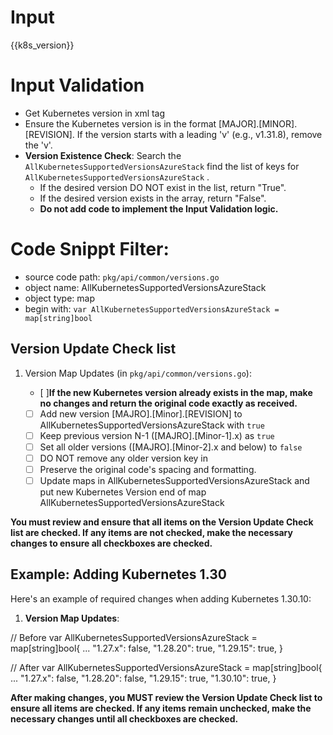 

# Input 
<KubernetesVersion>{{k8s_version}}</KubernetesVersion>

# Input Validation
- Get Kubernetes version in xml tag <KubernetesVersion>
- Ensure the Kubernetes version is in the format [MAJOR].[MINOR].[REVISION]. If the version starts with a leading 'v' (e.g., v1.31.8), remove the 'v'.
- **Version Existence Check**: Search the `AllKubernetesSupportedVersionsAzureStack` find the list of keys for `AllKubernetesSupportedVersionsAzureStack` . 
    - If the desired version DO NOT exist in the list, return "True".
    - If the desired version exists in the array, return "False". 
  - **Do not add code to implement the Input Validation logic.**
  
# Code Snippt Filter:
   - source code path: `pkg/api/common/versions.go`
   - object name: AllKubernetesSupportedVersionsAzureStack
   - object type: map
   - begin with: `var AllKubernetesSupportedVersionsAzureStack = map[string]bool`


## Version Update Check list

1. Version Map Updates (in `pkg/api/common/versions.go`):

   - [ ]**If the new Kubernetes version already exists in the map, make no changes and return the original code exactly as received.**
   - [ ] Add new version [MAJRO].[Minor].[REVISION] to AllKubernetesSupportedVersionsAzureStack with `true`
   - [ ] Keep previous version N-1 ([MAJRO].[Minor-1].x) as `true`
   - [ ] Set all older versions ([MAJRO].[Minor-2].x and below) to `false`
   - [ ] DO NOT remove any older version key in
   - [ ] Preserve the original code's spacing and formatting.
   - [ ] Update maps in AllKubernetesSupportedVersionsAzureStack and put new Kubernetes Version end of map AllKubernetesSupportedVersionsAzureStack

**You must review and ensure that all items on the **Version Update Check list** are checked. If any items are not checked, make the necessary changes to ensure all checkboxes are checked.**

## Example: Adding Kubernetes 1.30

Here's an example of required changes when adding Kubernetes 1.30.10:

1. **Version Map Updates**:

// Before
var AllKubernetesSupportedVersionsAzureStack = map[string]bool{
    ...
    "1.27.x": false,
    "1.28.20": true,
    "1.29.15": true,
}

// After
var AllKubernetesSupportedVersionsAzureStack = map[string]bool{
     ...
     "1.27.x": false,
     "1.28.20": false,
     "1.29.15": true,
     "1.30.10": true,
}

**After making changes, you MUST review the **Version Update Check list** to ensure all items are checked. If any items remain unchecked, make the necessary changes until all checkboxes are checked.**
